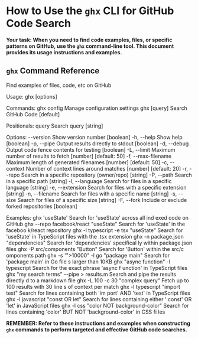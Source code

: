 # How to Use the `ghx` CLI for GitHub Code Search

**Your task: When you need to find code examples, files, or specific patterns on GitHub, use the `ghx` command-line tool. This document provides its usage instructions and examples.**

## `ghx` Command Reference

Find examples of files, code, etc on GitHub

Usage: ghx [options]

Commands:
  ghx config      Manage configuration settings
  ghx [query]     Search GitHub Code                                   [default]

Positionals:
  query  Search query                                                   [string]

Options:
      --version       Show version number                              [boolean]
  -h, --help          Show help                                        [boolean]
  -p, --pipe          Output results directly to stdout                [boolean]
  -d, --debug         Output code fence contents for testing           [boolean]
  -L, --limit         Maximum number of results to fetch  [number] [default: 50]
  -f, --max-filename  Maximum length of generated filenames
                                                          [number] [default: 50]
  -c, --context       Number of context lines around matches
                                                          [number] [default: 20]
  -r, --repo          Search in a specific repository (owner/repo)      [string]
  -P, --path          Search in a specific path                         [string]
  -l, --language      Search for files in a specific language           [string]
  -e, --extension     Search for files with a specific extension        [string]
  -n, --filename      Search for files with a specific name             [string]
  -s, --size          Search for files of a specific size               [string]
  -F, --fork          Include or exclude forked repositories           [boolean]

Examples:
  ghx 'useState'                            Search for 'useState' across all ind
                                            exed code on GitHub
  ghx --repo facebook/react "useState"      Search for 'useState' in the faceboo
                                            k/react repository
  ghx -l typescript -e tsx "useState"       Search for 'useState' in TypeScript
                                            files with the .tsx extension
  ghx -n package.json "dependencies"        Search for 'dependencies' specifical
                                            ly within package.json files
  ghx -P src/components "Button"            Search for 'Button' within the src/c
                                            omponents path
  ghx -s '">10000" -l go "package main"     Search for 'package main' in Go file
                                            s larger than 10KB
  ghx "async function" -l typescript        Search for the exact phrase 'async f
                                            unction' in TypeScript files
  ghx "my search terms" --pipe > results.m  Search and pipe the results directly
  d                                          to a markdown file
  ghx -L 100 -c 30 "complex query"          Fetch up to 100 results with 30 line
                                            s of context per match
  ghx -l typescript "import test"           Search for lines containing both 'im
                                            port' AND 'test' in TypeScript files
  ghx -l javascript "const OR let"          Search for lines containing either '
                                            const' OR 'let' in JavaScript files
  ghx -l css "color NOT background-color"   Search for lines containing 'color'
                                            BUT NOT 'background-color' in CSS fi
                                            les

**REMEMBER: Refer to these instructions and examples when constructing `ghx` commands to perform targeted and effective GitHub code searches.**
